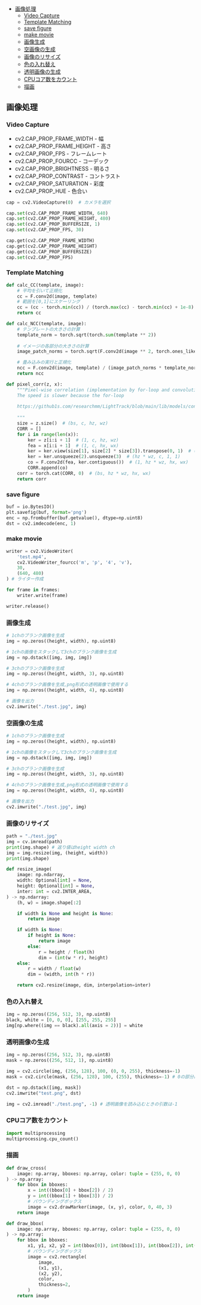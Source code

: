 - [画像処理](#画像処理)
  - [Video Capture](#video-capture)
  - [Template Matching](#template-matching)
  - [save figure](#save-figure)
  - [make movie](#make-movie)
  - [画像生成](#画像生成)
  - [空画像の生成](#空画像の生成)
  - [画像のリサイズ](#画像のリサイズ)
  - [色の入れ替え](#色の入れ替え)
  - [透明画像の生成](#透明画像の生成)
  - [CPUコア数をカウント](#cpuコア数をカウント)
  - [描画](#描画)

## 画像処理

### Video Capture

- cv2.CAP_PROP_FRAME_WIDTH - 幅
- cv2.CAP_PROP_FRAME_HEIGHT - 高さ
- cv2.CAP_PROP_FPS - フレームレート
- cv2.CAP_PROP_FOURCC - コーデック
- cv2.CAP_PROP_BRIGHTNESS - 明るさ
- cv2.CAP_PROP_CONTRAST - コントラスト
- cv2.CAP_PROP_SATURATION - 彩度
- cv2.CAP_PROP_HUE - 色合い

```python
cap = cv2.VideoCapture(0)  # カメラを選択

cap.set(cv2.CAP_PROP_FRAME_WIDTH, 640)  
cap.set(cv2.CAP_PROP_FRAME_HEIGHT, 480)
cap.set(cv2.CAP_PROP_BUFFERSIZE, 1)
cap.set(cv2.CAP_PROP_FPS, 30)

cap.get(cv2.CAP_PROP_FRAME_WIDTH)  
cap.get(cv2.CAP_PROP_FRAME_HEIGHT)
cap.get(cv2.CAP_PROP_BUFFERSIZE)
cap.set(cv2.CAP_PROP_FPS)
```

### Template Matching

```python
def calc_CC(template, image):
    # 平均を引いて正規化
    cc = F.conv2d(image, template)
    # 範囲を[0,1]にスケーリング
    cc = (cc - torch.min(cc)) / (torch.max(cc) - torch.min(cc) + 1e-8)
    return cc

def calc_NCC(template, image):
    # テンプレートの大きさの計算
    template_norm = torch.sqrt(torch.sum(template ** 2))
    
    # イメージの各部分の大きさの計算
    image_patch_norms = torch.sqrt(F.conv2d(image ** 2, torch.ones_like(template)))

    # 畳み込みの実行と正規化
    ncc = F.conv2d(image, template) / (image_patch_norms * template_norm + 1e-8)
    return ncc

def pixel_corr(z, x):
    """Pixel-wise correlation (implementation by for-loop and convolution)
    The speed is slower because the for-loop
    
    https://github1s.com/researchmm/LightTrack/blob/main/lib/models/connect.py#L6-L19
    
    """
    size = z.size()  # (bs, c, hz, wz)
    CORR = []
    for i in range(len(x)):
        ker = z[i:i + 1]  # (1, c, hz, wz)
        fea = x[i:i + 1]  # (1, c, hx, wx)
        ker = ker.view(size[1], size[2] * size[3]).transpose(0, 1)  # (hz * wz, c)
        ker = ker.unsqueeze(2).unsqueeze(3)  # (hz * wz, c, 1, 1)
        co = F.conv2d(fea, ker.contiguous())  # (1, hz * wz, hx, wx)
        CORR.append(co)
    corr = torch.cat(CORR, 0)  # (bs, hz * wz, hx, wx)
    return corr
```

### save figure

```python
buf = io.BytesIO()
plt.savefig(buf, format='png')
enc = np.frombuffer(buf.getvalue(), dtype=np.uint8)
dst = cv2.imdecode(enc, 1)
```

### make movie

```python
writer = cv2.VideoWriter(
    'test.mp4',
    cv2.VideoWriter_fourcc('m', 'p', '4', 'v'),
    30, 
    (640, 480)
) # ライター作成

for frame in frames:
    writer.write(frame)

writer.release()
```

### 画像生成

```python
# 1chのブランク画像を生成
img = np.zeros((height, width), np.uint8)

# 1chの画像をスタックして3chのブランク画像を生成
img = np.dstack([img, img, img])

# 3chのブランク画像を生成
img = np.zeros((height, width, 3), np.uint8)

# 4chのブランク画像を生成,png形式の透明画像で使用する
img = np.zeros((height, width, 4), np.uint8)

# 画像を出力
cv2.imwrite("./test.jpg", img)
```

### 空画像の生成 

```python
# 1chのブランク画像を生成
img = np.zeros((height, width), np.uint8)

# 1chの画像をスタックして3chのブランク画像を生成
img = np.dstack([img, img, img])

# 3chのブランク画像を生成
img = np.zeros((height, width, 3), np.uint8)

# 4chのブランク画像を生成,png形式の透明画像で使用する
img = np.zeros((height, width, 4), np.uint8)

# 画像を出力
cv2.imwrite("./test.jpg", img)
```

### 画像のリサイズ

```python
path = "./test.jpg"
img = cv.imread(path)
print(img.shape) # 返り値はheight width ch
img = img.resize(img, (height, width))
print(img.shape)
```

```python
def resize_image(
    image: np.ndarray,
    width: Optional[int] = None,
    height: Optional[int] = None,
    inter: int = cv2.INTER_AREA,
) -> np.ndarray:
    (h, w) = image.shape[:2]

    if width is None and height is None:
        return image

    if width is None:
        if height is None:
            return image
        else:
            r = height / float(h)
            dim = (int(w * r), height)
    else:
        r = width / float(w)
        dim = (width, int(h * r))

    return cv2.resize(image, dim, interpolation=inter)
```

### 色の入れ替え

```python
img = np.zeros((256, 512, 3), np.uint8)
black, white = [0, 0, 0], [255, 255, 255]
img[np.where((img == black).all(axis = 2))] = white
```

### 透明画像の生成

```python
img = np.zeros((256, 512, 3), np.uint8)
mask = np.zeros((256, 512, 1), np.uint8)

img = cv2.circle(img, (256, 128), 100, (0, 0, 255), thickness=-1)
mask = cv2.circle(mask, (256, 128), 100, (255), thickness=-1) # 0の部分は透明となる

dst = np.dstack([img, mask])
cv2.imwrite("test.png", dst)

img = cv2.imread("./test.png", -1) # 透明画像を読み込むときの引数は-1
```

### CPUコア数をカウント

```python
import multiprocessing
multiprocessing.cpu_count()
```

### 描画

```python
def draw_cross(
    image: np.array, bboxes: np.array, color: tuple = (255, 0, 0)
) -> np.array:
    for bbox in bboxes:
        x = int((bbox[0] + bbox[2]) / 2)
        y = int((bbox[1] + bbox[3]) / 2)
        # バウンディングボックス
        image = cv2.drawMarker(image, (x, y), color, 0, 40, 3)
    return image

def draw_bbox(
    image: np.array, bboxes: np.array, color: tuple = (255, 0, 0)
) -> np.array:
    for bbox in bboxes:
        x1, y1, x2, y2 = int(bbox[0]), int(bbox[1]), int(bbox[2]), int(bbox[3])
        # バウンディングボックス
        image = cv2.rectangle(
            image,
            (x1, y1),
            (x2, y2),
            color,
            thickness=2,
        )
    return image
```

